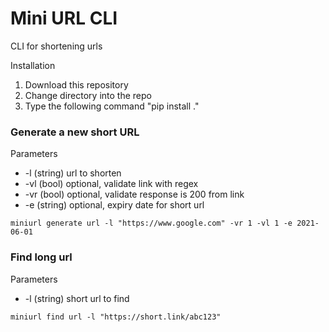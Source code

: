 # Mini URL CLI
CLI for shortening urls

Installation
1. Download this repository
2. Change directory into the repo
3. Type the following command "pip install ."

### Generate a new short URL

Parameters 
* -l (string) url to shorten
* -vl (bool) optional, validate link with regex
* -vr (bool) optional, validate response is 200 from link
* -e (string) optional, expiry date for short url

`miniurl generate url -l "https://www.google.com" -vr 1 -vl 1 -e 2021-06-01`

### Find long url

Parameters
* -l (string) short url to find

`miniurl find url -l "https://short.link/abc123"`

